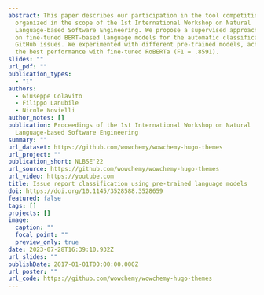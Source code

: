 ```yaml
---
abstract: This paper describes our participation in the tool competition
  organized in the scope of the 1st International Workshop on Natural
  Language-based Software Engineering. We propose a supervised approach relying
  on fine-tuned BERT-based language models for the automatic classification of
  GitHub issues. We experimented with different pre-trained models, achieving
  the best performance with fine-tuned RoBERTa (F1 = .8591).
slides: ""
url_pdf: ""
publication_types:
  - "1"
authors:
  - Giuseppe Colavito
  - Filippo Lanubile
  - Nicole Novielli
author_notes: []
publication: Proceedings of the 1st International Workshop on Natural
  Language-based Software Engineering
summary: ""
url_dataset: https://github.com/wowchemy/wowchemy-hugo-themes
url_project: ""
publication_short: NLBSE'22
url_source: https://github.com/wowchemy/wowchemy-hugo-themes
url_video: https://youtube.com
title: Issue report classification using pre-trained language models
doi: https://doi.org/10.1145/3528588.3528659
featured: false
tags: []
projects: []
image:
  caption: ""
  focal_point: ""
  preview_only: true
date: 2023-07-28T16:39:10.932Z
url_slides: ""
publishDate: 2017-01-01T00:00:00.000Z
url_poster: ""
url_code: https://github.com/wowchemy/wowchemy-hugo-themes
---
```

